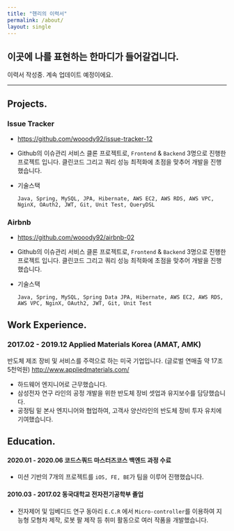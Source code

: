 ```yaml
---
title: "헨리의 이력서"
permalink: /about/
layout: single
---
```


## 이곳에 나를 표현하는 한마디가 들어갈겁니다.

이력서 작성중. 계속 업데이트 예정이에요.



------



## Projects.

### Issue Tracker

- https://github.com/wooody92/issue-tracker-12

- Github의 이슈관리 서비스 클론 프로젝트로,  `Frontend` & `Backend` 3명으로 진행한 프로젝트 입니다. 클린코드 그리고 쿼리 성능 최적화에 초점을 맞추어 개발을 진행했습니다.

- 기술스택

  ```
  Java, Spring, MySQL, JPA, Hibernate, AWS EC2, AWS RDS, AWS VPC, NginX, OAuth2, JWT, Git, Unit Test, QueryDSL
  ```

  

### Airbnb

- https://github.com/wooody92/airbnb-02

- Github의 이슈관리 서비스 클론 프로젝트로,  `Frontend` & `Backend` 3명으로 진행한 프로젝트 입니다. 클린코드 그리고 쿼리 성능 최적화에 초점을 맞추어 개발을 진행했습니다.

- 기술스택

  ```
  Java, Spring, MySQL, Spring Data JPA, Hibernate, AWS EC2, AWS RDS, AWS VPC, NginX, OAuth2, JWT, Git, Unit Test
  ```



## Work Experience.

### 2017.02 - 2019.12 Applied Materials Korea (AMAT, AMK)

반도체 제조 장비 및 서비스를 주력으로 하는 미국 기업입니다. (글로벌 연매출 약 17조 5천억원)
http://www.appliedmaterials.com/

- 하드웨어 엔지니어로 근무했습니다.
- 삼성전자 연구 라인의 공정 개발을 위한 반도체 장비 셋업과 유지보수를 담당했습니다.
- 공정팀 밑 본사 엔지니어와 협업하여, 고객사 양산라인의 반도체 장비 투자 유치에 기여했습니다.

 

## Education.

#### 2020.01 - 2020.06 코드스쿼드 마스터즈코스 백엔드 과정 수료

- 미션 기반의 7개의 프로젝트를 `iOS, FE, BE`가 팀을 이루어 진행했습니다.

#### 2010.03 - 2017.02 동국대학교 전자전기공학부 졸업

- 전자제어 및 임베디드 연구 동아리 `E.C.R` 에서 `Micro-controller`를 이용하여 지능형 모형차 제작, 로봇 팔 제작 등 취미 활동으로 여러 작품을 개발했습니다.

